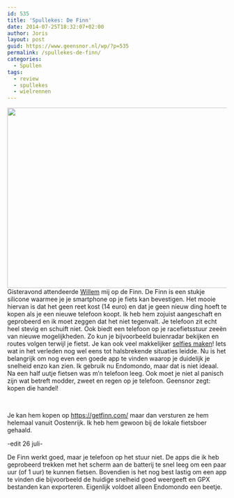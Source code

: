 ```yaml
---
id: 535
title: 'Spullekes: De Finn'
date: 2014-07-25T18:32:07+02:00
author: Joris
layout: post
guid: https://www.geensnor.nl/wp/?p=535
permalink: /spullekes-de-finn/
categories:
  - Spullen
tags:
  - review
  - spullekes
  - wielrennen
---
```

<img class="alignleft" src="https://www.thetimes.co.uk/tto/multimedia/archive/00693/Finn_front__693488c.jpg" alt="" width="620" height="413" />Gisteravond attendeerde <a href="https://willem2k.blogspot.nl/" target="_blank">Willem</a> mij op de Finn. De Finn is een stukje silicone waarmee je je smartphone op je fiets kan bevestigen. Het mooie hiervan is dat het geen reet kost (14 euro) en dat je geen nieuw ding hoeft te kopen als je een nieuwe telefoon koopt. Ik heb hem zojuist aangeschaft en geprobeerd en ik moet zeggen dat het niet tegenvalt. Je telefoon zit echt heel stevig en schuift niet. Ook biedt een telefoon op je racefietsstuur zeeën van nieuwe mogelijkheden. Zo kun je bijvoorbeeld buienradar bekijken en routes volgen terwijl je fietst. Je kan ook veel makkelijker <a href="https://dl.dropboxusercontent.com/u/267751/perm/%20van%20Joris_IMG_4299.JPG" target="_blank">selfies maken</a>! Iets wat in het verleden nog wel eens tot halsbrekende situaties leidde. Nu is het belangrijk om nog even een goede app te vinden waarop je duidelijk je snelheid enzo kan zien. Ik gebruik nu Endomondo, maar dat is niet ideaal. Na een half uutje fietsen was m&#8217;n telefoon leeg. Ook moet je niet al panisch zijn wat betreft modder, zweet en regen op je telefoon. Geensnor zegt: kopen die handel!

&nbsp;

Je kan hem kopen op <a href="https://getfinn.com/" target="_blank">https://getfinn.com/</a> maar dan versturen ze hem helemaal vanuit Oostenrijk. Ik heb hem gewoon bij de lokale fietsboer gehaald.

-edit 26 juli-

De Finn werkt goed, maar je telefoon op het stuur niet. De apps die ik heb geprobeerd trekken met het scherm aan de batterij te snel leeg om een paar uur (of 1 uur) te kunnen fietsen. Bovendien is het nog best lastig om een app te vinden die bijvoorbeeld de huidige snelheid goed weergeeft en GPX bestanden kan exporteren. Eigenlijk voldoet alleen Endomondo een beetje.